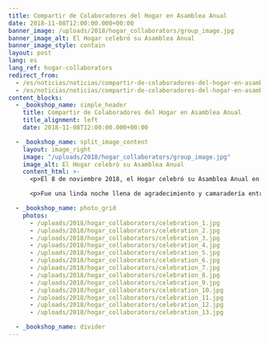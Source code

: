 ```yaml
---
title: Compartir de Colaboradores del Hogar en Asamblea Anual
date: 2018-11-08T12:00:00.000+00:00
banner_image: /uploads/2018/hogar_collaborators/group_image.jpg
banner_image_alt: El Hogar celebró su Asamblea Anual
banner_image_style: contain
layout: post
lang: es
lang_ref: hogar-collaborators
redirect_from:
  - /es/noticias/noticias/compartir-de-colaboradores-del-hogar-en-asamblea-anual
  - /es/noticias/noticias/compartir-de-colaboradores-del-hogar-en-asamblea-anual/
content_blocks:
  - _bookshop_name: simple_header
    title: Compartir de Colaboradores del Hogar en Asamblea Anual
    title_alignment: left
    date: 2018-11-08T12:00:00.000+00:00

  - _bookshop_name: split_image_content
    layout: image_right
    image: "/uploads/2018/hogar_collaborators/group_image.jpg"
    image_alt: El Hogar celebró su Asamblea Anual
    content_html: >-
      <p>El 8 de noviembre 2018, el Hogar celebró su Asamblea Anual en la cual tomó posesión la nueva junta directiva del Hogar en compañía de la nueva directora ejecutiva, la Sra. Antoinette Beltrán.  La nueva junta directiva será presidida por el Prof. Carlos Velázquez.</p>

      <p>Fue una linda noche llena de agradecimiento y camaradería entre auspiciadores, voluntarios y empleados del Hogar. A nombre de los niños del Hogar, un millón de gracias a la Dra. Sandra Arroyo Ferrer  (pasada presidenta de la junta) y la Sra. Lydia E. Méndez (pasada directora) por su gran labor para que el Hogar cumpliera su misión bajo su dirección. ¡Muchas bendiciones para ambas!</p>

  - _bookshop_name: photo_grid
    photos:
      - /uploads/2018/hogar_collaborators/celebration_1.jpg
      - /uploads/2018/hogar_collaborators/celebration_2.jpg
      - /uploads/2018/hogar_collaborators/celebration_3.jpg
      - /uploads/2018/hogar_collaborators/celebration_4.jpg
      - /uploads/2018/hogar_collaborators/celebration_5.jpg
      - /uploads/2018/hogar_collaborators/celebration_6.jpg
      - /uploads/2018/hogar_collaborators/celebration_7.jpg
      - /uploads/2018/hogar_collaborators/celebration_8.jpg
      - /uploads/2018/hogar_collaborators/celebration_9.jpg
      - /uploads/2018/hogar_collaborators/celebration_10.jpg
      - /uploads/2018/hogar_collaborators/celebration_11.jpg
      - /uploads/2018/hogar_collaborators/celebration_12.jpg
      - /uploads/2018/hogar_collaborators/celebration_13.jpg

  - _bookshop_name: divider
---
```

